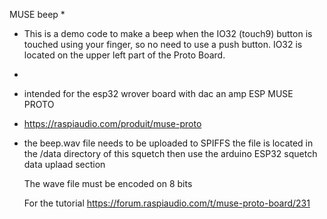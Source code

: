 MUSE beep
 *   
 *  This is a demo code to make a beep when the IO32 (touch9) button is touched using your finger, so no need to use a push button. IO32 is located on the upper left part of the Proto Board.
 *  
 *  intended for the esp32 wrover board with dac an amp ESP MUSE PROTO
 *  https://raspiaudio.com/produit/muse-proto
 *  
    the beep.wav file needs to be uploaded to SPIFFS the file is located in the /data directory of this squetch
    then use the arduino ESP32 squetch data uplaad section

    The wave file must be encoded on 8 bits

    For the tutorial https://forum.raspiaudio.com/t/muse-proto-board/231
